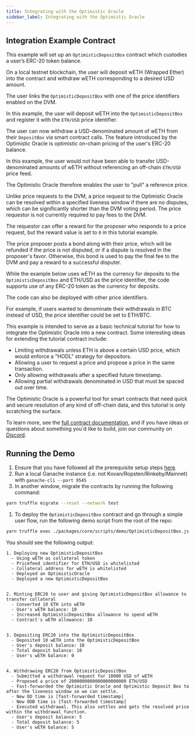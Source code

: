```yaml
---
title: Integrating with the Optimistic Oracle
sidebar_label: Integrating with the Optimistic Oracle
---
```


## Integration Example Contract

This example will set up an `OptimisticDepositBox` contract which custodies a user’s ERC-20 token balance.

On a local testnet blockchain, the user will deposit wETH (Wrapped Ether) into the contract and withdraw wETH corresponding to a desired USD amount.

The user links the `OptimisticDepositBox` with one of the price identifiers enabled on the DVM.

In this example, the user will deposit wETH into the `OptimisticDepositBox` and register it with the `ETH/USD` price identifier.

The user can now withdraw a USD-denominated amount of wETH from their `DepositBox` via smart contract calls. The feature introduced by the Optimistic Oracle is optimistic on-chain pricing of the user's ERC-20 balance.

In this example, the user would not have been able to transfer USD-denominated amounts of wETH without referencing an off-chain `ETH/USD` price feed.

The Optimistic Oracle therefore enables the user to "pull" a reference price.

Unlike price requests to the DVM, a price request to the Optimistic Oracle can be resolved within a specified liveness window if there are no disputes, which can be significantly shorter than the DVM voting period. The price requestor is not currently required to pay fees to the DVM.

The requestor can offer a reward for the proposer who responds to a price request, but the reward value is set to `0` in this tutorial example.

The price proposer posts a bond along with their price, which will be refunded if the price is not disputed, or if a dispute is resolved in the proposer's favor. Otherwise, this bond is used to pay the final fee to the DVM and pay a reward to a successful disputer.

While the example below uses wETH as the currency for deposits to the `OptimisticDepositBox` and ETH/USD as the price identifier, the code supports use of any ERC-20 token as the currency for deposits.

The code can also be deployed with other price identifiers.

For example, if users wanted to denominate their withdrawals in BTC instead of USD, the price identifier could be set to ETH/BTC.

This example is intended to serve as a basic technical tutorial for how to integrate the Optimistic Oracle into a new contract. Some interesting ideas for extending the tutorial contract include:

- Limiting withdrawals unless ETH is above a certain USD price, which would enforce a "HODL" strategy for depositors.
- Allowing a user to request a price and propose a price in the same transaction.
- Only allowing withdrawals after a specified future timestamp.
- Allowing partial withdrawals denominated in USD that must be spaced out over time.

The Optimistic Oracle is a powerful tool for smart contracts that need quick and secure resolution of any kind of off-chain data, and this tutorial is only scratching the surface.

To learn more, see the [full contract documentation](https://docs-dot-uma-protocol.appspot.com/uma/contracts/OptimisticOracle.html), and if you have ideas or questions about something you'd like to build, join our community on [Discord](https://discord.com/invite/jsb9XQJ).

## Running the Demo

1. Ensure that you have followed all the prerequisite setup steps [here](developers/setup.md).
2. Run a local Ganache instance (i.e. not Kovan/Ropsten/Rinkeby/Mainnet) with `ganache-cli --port 9545`
3. In another window, migrate the contracts by running the following command:

```bash
yarn truffle migrate --reset --network test
```

1. To deploy the `OptimisticDepositBox` contract and go through a simple user flow, run the following demo script from the root of the repo:

```bash
yarn truffle exec ./packages/core/scripts/demo/OptimisticDepositBox.js --network test
```

You should see the following output:

```
1. Deploying new OptimisticDepositBox
  - Using wETH as collateral token
  - Pricefeed identifier for ETH/USD is whitelisted
  - Collateral address for wETH is whitelisted
  - Deployed an OptimisticOracle
  - Deployed a new OptimisticDepositBox


2. Minting ERC20 to user and giving OptimisticDepositBox allowance to transfer collateral
  - Converted 10 ETH into wETH
  - User's wETH balance: 10
  - Increased OptimisticDepositBox allowance to spend wETH
  - Contract's wETH allowance: 10


3. Depositing ERC20 into the OptimisticDepositBox
  - Deposited 10 wETH into the OptimisticDepositBox
  - User's deposit balance: 10
  - Total deposit balance: 10
  - User's wETH balance: 0


4. Withdrawing ERC20 from OptimisticDepositBox
  - Submitted a withdrawal request for 10000 USD of wETH
  - Proposed a price of 2000000000000000000000 ETH/USD
  - Fast-forwarded the Optimistic Oracle and Optimistic Deposit Box to after the liveness window so we can settle.
  - New OO time is [fast-forwarded timestamp]
  - New ODB time is [fast-forwarded timestamp]
  - Executed withdrawal. This also settles and gets the resolved price within the withdrawal function.
  - User's deposit balance: 5
  - Total deposit balance: 5
  - User's wETH balance: 5
```
